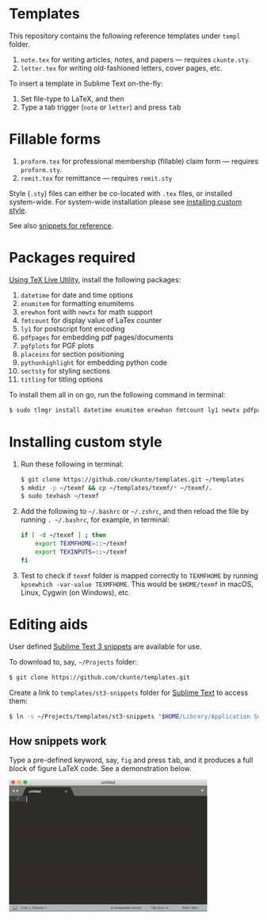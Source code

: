 # Templates

This repository contains the following reference templates under `templ` folder. 

1. `note.tex` for writing articles, notes, and papers &mdash; requires `ckunte.sty`.
2. `letter.tex` for writing old-fashioned letters, cover pages, etc.

To insert a template in Sublime Text on-the-fly:

1. Set file-type to LaTeX, and then
2. Type a tab trigger (`note` or `letter`) and press <kbd>tab</kbd>

# Fillable forms

1. `proform.tex` for professional membership (fillable) claim form &mdash; requires `proform.sty`.
2. `remit.tex` for remittance &mdash; requires `remit.sty`

Style (`.sty`) files can either be co-located with `.tex` files, or installed system-wide. For system-wide installation please see [installing custom style][i].

See also [snippets for reference][w].

# Packages required

[Using TeX Live Utility][tlu], install the following packages:

1. `datetime` for date and time options
1. `enumitem` for formatting enumitems
1. `erewhon` font with `newtx` for math support
1. `fmtcount` for display value of LaTex counter
1. `ly1` for postscript font encoding
1. `pdfpages` for embedding pdf pages/documents
1. `pgfplots` for PGF plots
1. `placeins` for section positioning
1. `pythonhighlight` for embedding python code
1. `sectsty` for styling sections
1. `titling` for titling options

To install them all in on go, run the following command in terminal:

```bash
$ sudo tlmgr install datetime enumitem erewhon fmtcount ly1 newtx pdfpages pgfplots placeins pythonhighlight sectsty titling
```

# Installing custom style

1. Run these following in terminal:

    ```bash
    $ git clone https://github.com/ckunte/templates.git ~/templates
    $ mkdir -p ~/texmf && cp ~/templates/texmf/* ~/texmf/.
    $ sudo texhash ~/texmf
    ```

2. Add the following to `~/.bashrc` or `~/.zshrc`, and then reload the file by running `. ~/.bashrc`, for example, in terminal:

    ```bash
    if [ -d ~/texmf ] ; then
        export TEXMFHOME=::~/texmf
        export TEXINPUTS=::~/texmf
    fi
    ```

3. Test to check if `texmf` folder is mapped correctly to `TEXMFHOME` by running `kpsewhich -var-value TEXMFHOME`. This would be `$HOME/texmf` in macOS, Linux, Cygwin (on Windows), etc.

# Editing aids

User defined [Sublime Text 3 snippets][sn] are available for use.

To download to, say, `~/Projects` folder:

```bash
$ git clone https://github.com/ckunte/templates.git
```

Create a link to `templates/st3-snippets` folder for [Sublime Text] to access them:

```bash
$ ln -s ~/Projects/templates/st3-snippets "$HOME/Library/Application Support/Sublime Text 3/Packages/User/st3-snippets"
```

## How snippets work

Type a pre-defined keyword, say, `fig` and press <kbd>tab</kbd>, and it produces a full block of figure LaTeX code. See a demonstration below.

![Snippets demo in Sublime Text](./st3-snippets.gif)

[tlu]: http://amaxwell.github.io/tlutility/ "TeX Live Utility"
[w]: https://github.com/ckunte/templates/wiki "Home - ckunte/templates Wiki"
[i]: https://github.com/ckunte/templates#installing-custom-style "Installing custom style system-wide"
[sn]: https://github.com/ckunte/templates/tree/master/st3-snippets "templates/st3-snippets at ckunte/templates"
[Sublime Text]: https://www.sublimetext.com/ "Sublime Text - A sophisticated text editor for code, markup and prose"
